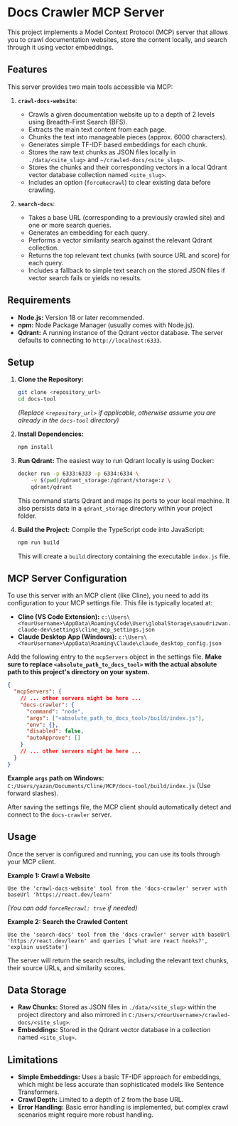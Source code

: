 # Docs Crawler MCP Server

This project implements a Model Context Protocol (MCP) server that allows you to crawl documentation websites, store the content locally, and search through it using vector embeddings.

## Features

This server provides two main tools accessible via MCP:

1.  **`crawl-docs-website`**:

    - Crawls a given documentation website up to a depth of 2 levels using Breadth-First Search (BFS).
    - Extracts the main text content from each page.
    - Chunks the text into manageable pieces (approx. 6000 characters).
    - Generates simple TF-IDF based embeddings for each chunk.
    - Stores the raw text chunks as JSON files locally in `./data/<site_slug>` and `~/crawled-docs/<site_slug>`.
    - Stores the chunks and their corresponding vectors in a local Qdrant vector database collection named `<site_slug>`.
    - Includes an option (`forceRecrawl`) to clear existing data before crawling.

2.  **`search-docs`**:
    - Takes a base URL (corresponding to a previously crawled site) and one or more search queries.
    - Generates an embedding for each query.
    - Performs a vector similarity search against the relevant Qdrant collection.
    - Returns the top relevant text chunks (with source URL and score) for each query.
    - Includes a fallback to simple text search on the stored JSON files if vector search fails or yields no results.

## Requirements

- **Node.js:** Version 18 or later recommended.
- **npm:** Node Package Manager (usually comes with Node.js).
- **Qdrant:** A running instance of the Qdrant vector database. The server defaults to connecting to `http://localhost:6333`.

## Setup

1.  **Clone the Repository:**

    ```bash
    git clone <repository_url>
    cd docs-tool
    ```

    _(Replace `<repository_url>` if applicable, otherwise assume you are already in the `docs-tool` directory)_

2.  **Install Dependencies:**

    ```bash
    npm install
    ```

3.  **Run Qdrant:**
    The easiest way to run Qdrant locally is using Docker:

    ```bash
    docker run -p 6333:6333 -p 6334:6334 \
        -v $(pwd)/qdrant_storage:/qdrant/storage:z \
        qdrant/qdrant
    ```

    This command starts Qdrant and maps its ports to your local machine. It also persists data in a `qdrant_storage` directory within your project folder.

4.  **Build the Project:**
    Compile the TypeScript code into JavaScript:
    ```bash
    npm run build
    ```
    This will create a `build` directory containing the executable `index.js` file.

## MCP Server Configuration

To use this server with an MCP client (like Cline), you need to add its configuration to your MCP settings file. This file is typically located at:

- **Cline (VS Code Extension):** `c:\Users\<YourUsername>\AppData\Roaming\Code\User\globalStorage\saoudrizwan.claude-dev\settings\cline_mcp_settings.json`
- **Claude Desktop App (Windows):** `c:\Users\<YourUsername>\AppData\Roaming\Claude\claude_desktop_config.json`

Add the following entry to the `mcpServers` object in the settings file. **Make sure to replace `<absolute_path_to_docs_tool>` with the actual absolute path to this project's directory on your system.**

```json
{
  "mcpServers": {
    // ... other servers might be here ...
    "docs-crawler": {
      "command": "node",
      "args": ["<absolute_path_to_docs_tool>/build/index.js"],
      "env": {},
      "disabled": false,
      "autoApprove": []
    }
    // ... other servers might be here ...
  }
}
```

**Example `args` path on Windows:** `C:/Users/yazan/Documents/Cline/MCP/docs-tool/build/index.js` (Use forward slashes).

After saving the settings file, the MCP client should automatically detect and connect to the `docs-crawler` server.

## Usage

Once the server is configured and running, you can use its tools through your MCP client.

**Example 1: Crawl a Website**

```
Use the 'crawl-docs-website' tool from the 'docs-crawler' server with baseUrl 'https://react.dev/learn'
```

_(You can add `forceRecrawl: true` if needed)_

**Example 2: Search the Crawled Content**

```
Use the 'search-docs' tool from the 'docs-crawler' server with baseUrl 'https://react.dev/learn' and queries ['what are react hooks?', 'explain useState']
```

The server will return the search results, including the relevant text chunks, their source URLs, and similarity scores.

## Data Storage

- **Raw Chunks:** Stored as JSON files in `./data/<site_slug>` within the project directory and also mirrored in `C:/Users/<YourUsername>/crawled-docs/<site_slug>`.
- **Embeddings:** Stored in the Qdrant vector database in a collection named `<site_slug>`.

## Limitations

- **Simple Embeddings:** Uses a basic TF-IDF approach for embeddings, which might be less accurate than sophisticated models like Sentence Transformers.
- **Crawl Depth:** Limited to a depth of 2 from the base URL.
- **Error Handling:** Basic error handling is implemented, but complex crawl scenarios might require more robust handling.
